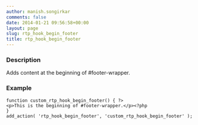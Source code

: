 ```yaml
---
author: manish.songirkar
comments: false
date: 2014-01-21 09:56:58+00:00
layout: page
slug: rtp_hook_begin_footer
title: rtp_hook_begin_footer
---
```


### Description


Adds content at the beginning of #footer-wrapper.


### Example



    
    function custom_rtp_hook_begin_footer() { ?>
    <p>This is the beginning of #footer-wrapper.</p><?php
    }
    add_action( 'rtp_hook_begin_footer', 'custom_rtp_hook_begin_footer' );
